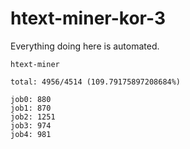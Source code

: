 # htext-miner-kor-3

Everything doing here is automated.

```
htext-miner

total: 4956/4514 (109.79175897208684%)

job0: 880
job1: 870
job2: 1251
job3: 974
job4: 981
```